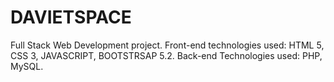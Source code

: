 # DAVIETSPACE
Full Stack Web Development project.
Front-end technologies used: HTML 5, CSS 3, JAVASCRIPT, BOOTSTRSAP 5.2.
Back-end Technologies used: PHP, MySQL.

